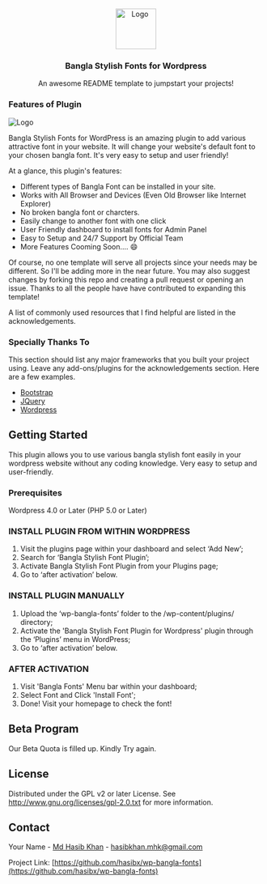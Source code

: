 

<!-- PROJECT LOGO -->
<br />
<p align="center">
  <a href="https://github.com/hasibx/wp-bangla-fonts/">
    <img src="http://webdevil.xyz/bnfont/logo.png" alt="Logo" width="80" height="80">
  </a>

  <h3 align="center">Bangla Stylish Fonts for Wordpress</h3>

  <p align="center">
    An awesome README template to jumpstart your projects!
    <br />


### Features of Plugin

<img src="http://webdevil.xyz/bnfont/cover.png" alt="Logo">

Bangla Stylish Fonts for WordPress is an amazing plugin to add various attractive font in your website. It will change your website's default font to your chosen bangla font. It's very easy to setup and user friendly!

At a glance, this plugin's features:

* Different types of Bangla Font can be installed in your site.
* Works with All Browser and Devices (Even Old Browser like Internet Explorer)
* No broken bangla font or charcters. 
* Easily change to another font with one click
* User Friendly dashboard to install fonts for Admin Panel
* Easy to Setup and 24/7 Support by Official Team
* More Features Cooming Soon.... :smile:

Of course, no one template will serve all projects since your needs may be different. So I'll be adding more in the near future. You may also suggest changes by forking this repo and creating a pull request or opening an issue. Thanks to all the people have have contributed to expanding this template!

A list of commonly used resources that I find helpful are listed in the acknowledgements.

### Specially Thanks To

This section should list any major frameworks that you built your project using. Leave any add-ons/plugins for the acknowledgements section. Here are a few examples.
* [Bootstrap](https://getbootstrap.com)
* [JQuery](https://jquery.com)
* [Wordpress](https://wordpress.com)



<!-- GETTING STARTED -->
## Getting Started

This plugin allows you to use various bangla stylish font easily in your wordpress website without any coding knowledge. Very easy to setup and user-friendly.

### Prerequisites

Wordpress 4.0 or Later (PHP 5.0 or Later)

### INSTALL PLUGIN FROM WITHIN WORDPRESS

1. Visit the plugins page within your dashboard and select ‘Add New’;
1. Search for ‘Bangla Stylish Font Plugin’;
1. Activate Bangla Stylish Font Plugin from your Plugins page;
1. Go to ‘after activation’ below.

### INSTALL PLUGIN MANUALLY

1. Upload the ‘wp-bangla-fonts’ folder to the /wp-content/plugins/ directory;
1. Activate the 'Bangla Stylish Font Plugin for Wordpress' plugin through the ‘Plugins’ menu in WordPress;
1. Go to ‘after activation’ below.

### AFTER ACTIVATION

1. Visit 'Bangla Fonts' Menu bar within your dashboard;
1. Select Font and Click 'Install Font';
1. Done! Visit your homepage to check the font!


## Beta Program

Our Beta Quota is filled up. Kindly Try again.



<!-- LICENSE -->
## License

Distributed under the GPL v2 or later License. See http://www.gnu.org/licenses/gpl-2.0.txt for more information.



<!-- CONTACT -->
## Contact

Your Name - [Md Hasib Khan](https://facebook.com/hasib.unique) - hasibkhan.mhk@gmail.com

Project Link: [https://github.com/hasibx/wp-bangla-fonts](https://github.com/hasibx/wp-bangla-fonts)



